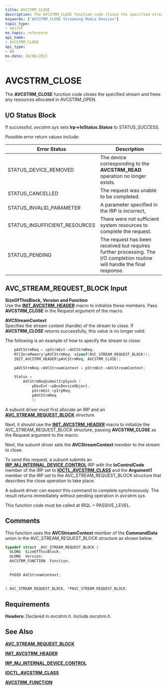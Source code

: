```yaml
---
title: AVCSTRM_CLOSE
description: The AVCSTRM_CLOSE function code closes the specified stream and frees any resources allocated in AVCSTRM_OPEN.
keywords: ["AVCSTRM_CLOSE Streaming Media Devices"]
topic_type:
- apiref
ms.topic: reference
api_name:
- AVCSTRM_CLOSE
api_type:
- NA
ms.date: 10/06/2021
---
```


# AVCSTRM_CLOSE

The **AVCSTRM_CLOSE** function code closes the specified stream and frees any resources allocated in AVCSTRM_OPEN.

## I/O Status Block

If successful, *avcstrm.sys* sets **Irp-&gt;IoStatus.Status** to STATUS_SUCCESS.

Possible error return values include:

| Error Status | Description |
|--|--|
| STATUS_DEVICE_REMOVED | The device corresponding to the **AVCSTRM_READ** operation no longer exists. |
| STATUS_CANCELLED | The request was unable to be completed. |
| STATUS_INVALID_PARAMETER | A parameter specified in the IRP is incorrect, |
| STATUS_INSUFFICIENT_RESOURCES | There were not sufficient system resources to complete the request. |
| STATUS_PENDING | The request has been received but requires further processing. The I/O completion routine will handle the final response. |

## AVC_STREAM_REQUEST_BLOCK Input

**SizeOfThisBlock, Version and Function**  
Use the [**INIT_AVCSTRM_HEADER**](/windows-hardware/drivers/ddi/avcstrm/nf-avcstrm-init_avcstrm_header) macro to initialize these members. Pass **AVCSTRM_CLOSE** in the Request argument of the macro.

**AVCStreamContext**  
Specifies the stream context (handle) of the stream to close. If **AVCSTRM_CLOSE** returns successfully, this value is no longer valid.

The following is an example of how to specify the stream to close:

```cpp
    pAVCStrmReq = &pStrmExt->AVCStrmReq;
    RtlZeroMemory(pAVCStrmReq, sizeof(AVC_STREAM_REQUEST_BLOCK));
    INIT_AVCSTRM_HEADER(pAVCStrmReq, AVCSTRM_CLOSE);

    pAVCStrmReq->AVCStreamContext = pStrmExt->AVCStreamContext;

    Status = 
        AVCStrmReqSubmitIrpSynch ( 
            pDevExt->pBusDeviceObject,
            pStrmExt->pIrpReq,
            pAVCStrmReq
            );
```

A subunit driver must first allocate an IRP and an [**AVC_STREAM_REQUEST_BLOCK**](/windows-hardware/drivers/ddi/avcstrm/ns-avcstrm-_avc_stream_request_block) structure.

Next, it should use the [**INIT_AVCSTRM_HEADER**](/windows-hardware/drivers/ddi/avcstrm/nf-avcstrm-init_avcstrm_header) macro to initialize the AVC_STREAM_REQUEST_BLOCK structure, passing **AVCSTRM_CLOSE** as the Request argument to the macro.

Next, the subunit driver sets the **AVCStreamContext** member to the stream to close.

To send this request, a subunit submits an [**IRP_MJ_INTERNAL_DEVICE_CONTROL**](../kernel/irp-mj-internal-device-control.md) IRP with the **IoControlCode** member of the IRP set to [**IOCTL_AVCSTRM_CLASS**](/windows-hardware/drivers/ddi/avcstrm/ni-avcstrm-ioctl_avcstrm_class) and the **Argument1** member of the IRP set to the AVC_STREAM_REQUEST_BLOCK structure that describes the close operation to take place.

A subunit driver can expect this command to complete synchronously. The result returns immediately without pending operation in *avcstrm.sys*.

This function code must be called at IRQL = PASSIVE_LEVEL.

## Comments

This function uses the **AVCStreamContext** member of the **CommandData** union in the AVC_STREAM_REQUEST_BLOCK structure as shown below.

```cpp
typedef struct _AVC_STREAM_REQUEST_BLOCK {
  ULONG  SizeOfThisBlock;
  ULONG  Version;
  AVCSTRM_FUNCTION  Function;
  .
  .
  PVOID AVCStreamContext;
  .
  .
} AVC_STREAM_REQUEST_BLOCK, *PAVC_STREAM_REQUEST_BLOCK;
```

## Requirements

**Headers:** Declared in *avcstrm.h*. Include *avcstrm.h*.

## See Also

[**AVC_STREAM_REQUEST_BLOCK**](/windows-hardware/drivers/ddi/avcstrm/ns-avcstrm-_avc_stream_request_block)

[**INIT_AVCSTRM_HEADER**](/windows-hardware/drivers/ddi/avcstrm/nf-avcstrm-init_avcstrm_header)

[**IRP_MJ_INTERNAL_DEVICE_CONTROL**](../kernel/irp-mj-internal-device-control.md)

[**IOCTL_AVCSTRM_CLASS**](/windows-hardware/drivers/ddi/avcstrm/ni-avcstrm-ioctl_avcstrm_class)

[**AVCSTRM_FUNCTION**](/windows-hardware/drivers/ddi/avcstrm/ne-avcstrm-_avcstrm_function)
